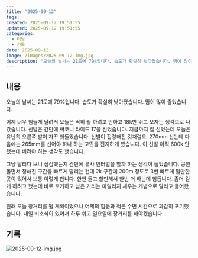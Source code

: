 ```yaml
---
title: "2025-09-12"
tags:
created: 2025-09-12 19:51:55
updated: 2025-09-12 19:51:55
categories:
  - 러닝
  - 기록
date: 2025-09-12
image: /images/2025-09-12-img.jpg
description: "오늘의 날씨는 21도에 79%입니다. 습도가 확실히 낮아졌습니다. 땀이 많이 줄었습니다. 어제 너무 힘들게 달려서 오늘은 딱히 뭘 하려고 안하고 18k만 뛰고 오자는 생각으로 나갔습니다. 신발은 간만에 써코니 라이드 17을 신었습니다. 지금까지 잘 신었는데 오늘은 유난히 오른쪽 발이 자"
---
```


## 내용

오늘의 날씨는 21도에 79%입니다. 습도가 확실히 낮아졌습니다. 땀이 많이 줄었습니다.

어제 너무 힘들게 달려서 오늘은 딱히 뭘 하려고 안하고 18k만 뛰고 오자는 생각으로 나갔습니다. 신발은 간만에 써코니 라이드 17을 신었습니다. 지금까지 잘 신었는데 오늘은 유난히 오른쪽 발이 자꾸 헛돌았습니다. 신발이 헐렁해진 것처럼요. 270mm 신는데 다음에는 265mm를 신어야 하나 하는 고민을 진지하게 했습니다. 이 신발 아직 600k 안됐는데 버려야 하는 생각도 했습니다.

그냥 달리다 보니 심심했는지 간만에 유사 인터벌을 할까 하는 생각이 들었습니다. 공원 돌면서 정해진 구간을 빠르게 달리는 건데 2k 구간에 200m 정도로 3번 빠르게 뛸만한 곳이 있어서 보통 이렇게 합니다. 한번 돌고 할만해서 한번 더 하는데 힘듭니다. 좀더 길게 하려고 했는데 바로 포기하고 남은 거리는 마일리지 채우는 개념으로 달리고 들어왔습니다.

원래 오늘 장거리를 뛸 계획이었으나 어제의 힘듦과 적은 수면 시간으로 과감히 포기했습니다. 내일 비소식이 있어서 하루 쉬고 일요일에 장거리를 해야겠습니다.

## 기록

 
 ![2025-09-12-img.jpg](/images/2025-09-12-img.jpg)
